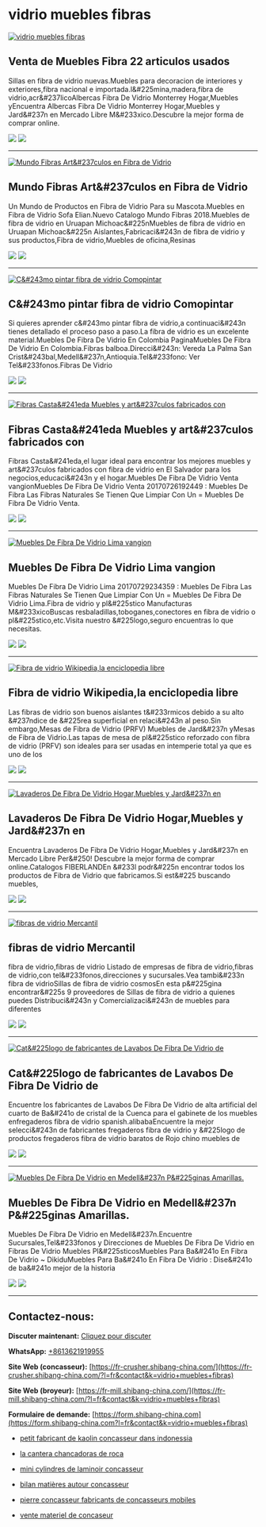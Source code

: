 # vidrio muebles fibras

<a href="https://swt.shibang-china.com/?l=fr&img&k=vidrio+muebles+fibras" target="_blank">![vidrio muebles fibras](http://static.shibang-china.com/all-800x300/108.jpg)</a>

## Venta de Muebles Fibra 22 articulos usados
Sillas en fibra de vidrio nuevas.Muebles para decoracion de interiores y exteriores,fibra nacional e importada.l&#225mina,madera,fibra de vidrio,acr&#237licoAlbercas Fibra De Vidrio Monterrey Hogar,Muebles yEncuentra Albercas Fibra De Vidrio Monterrey Hogar,Muebles y Jard&#237n en Mercado Libre M&#233xico.Descubre la mejor forma de comprar online.


<a href="https://whatsapp.shibangsoft.com/WhatsApp.php" target="_blank" title="WhatsApp">![](http://static.shibang-china.com/icon/whatsapp.png)</a> <a href="https://swt.shibang-china.com/?l=fr&icon&k=vidrio+muebles+fibras" target="_blank">![](http://static.shibang-china.com/icon/chat-fr.png)</a>

---

<a href="https://swt.shibang-china.com/?l=fr&img&k=vidrio+muebles+fibras" target="_blank">![Mundo Fibras Art&#237culos en Fibra de Vidrio](http://static.shibang-china.com/all-800x300/459.jpg)</a>

## Mundo Fibras Art&#237culos en Fibra de Vidrio
Un Mundo de Productos en Fibra de Vidrio Para su Mascota.Muebles en Fibra de Vidrio Sofa Elian.Nuevo Catalogo Mundo Fibras 2018.Muebles de fibra de vidrio en Uruapan Michoac&#225nMuebles de fibra de vidrio en Uruapan Michoac&#225n Aislantes,Fabricaci&#243n de fibra de vidrio y sus productos,Fibra de vidrio,Muebles de oficina,Resinas


<a href="https://whatsapp.shibangsoft.com/WhatsApp.php" target="_blank" title="WhatsApp">![](http://static.shibang-china.com/icon/whatsapp.png)</a> <a href="https://swt.shibang-china.com/?l=fr&icon&k=vidrio+muebles+fibras" target="_blank">![](http://static.shibang-china.com/icon/chat-fr.png)</a>

---

<a href="https://swt.shibang-china.com/?l=fr&img&k=vidrio+muebles+fibras" target="_blank">![C&#243mo pintar fibra de vidrio Comopintar](http://static.shibang-china.com/all-800x300/1438.jpg)</a>

## C&#243mo pintar fibra de vidrio Comopintar
Si quieres aprender c&#243mo pintar fibra de vidrio,a continuaci&#243n tienes detallado el proceso paso a paso.La fibra de vidrio es un excelente material.Muebles De Fibra De Vidrio En Colombia PaginaMuebles De Fibra De Vidrio En Colombia.Fibras balboa.Direcci&#243n: Vereda La Palma San Crist&#243bal,Medell&#237n,Antioquia.Tel&#233fono: Ver Tel&#233fonos.Fibras De Vidrio


<a href="https://whatsapp.shibangsoft.com/WhatsApp.php" target="_blank" title="WhatsApp">![](http://static.shibang-china.com/icon/whatsapp.png)</a> <a href="https://swt.shibang-china.com/?l=fr&icon&k=vidrio+muebles+fibras" target="_blank">![](http://static.shibang-china.com/icon/chat-fr.png)</a>

---

<a href="https://swt.shibang-china.com/?l=fr&img&k=vidrio+muebles+fibras" target="_blank">![Fibras Casta&#241eda Muebles y art&#237culos fabricados con](http://static.shibang-china.com/all-800x300/955.jpg)</a>

## Fibras Casta&#241eda Muebles y art&#237culos fabricados con
Fibras Casta&#241eda,el lugar ideal para encontrar los mejores muebles y art&#237culos fabricados con fibra de vidrio en El Salvador para los negocios,educaci&#243n y el hogar.Muebles De Fibra De Vidrio Venta vangionMuebles De Fibra De Vidrio Venta 20170726192449 : Muebles De Fibra Las Fibras Naturales Se Tienen Que Limpiar Con Un = Muebles De Fibra De Vidrio Venta.


<a href="https://whatsapp.shibangsoft.com/WhatsApp.php" target="_blank" title="WhatsApp">![](http://static.shibang-china.com/icon/whatsapp.png)</a> <a href="https://swt.shibang-china.com/?l=fr&icon&k=vidrio+muebles+fibras" target="_blank">![](http://static.shibang-china.com/icon/chat-fr.png)</a>

---

<a href="https://swt.shibang-china.com/?l=fr&img&k=vidrio+muebles+fibras" target="_blank">![Muebles De Fibra De Vidrio Lima vangion](http://static.shibang-china.com/all-800x300/435.jpg)</a>

## Muebles De Fibra De Vidrio Lima vangion
Muebles De Fibra De Vidrio Lima 20170729234359 : Muebles De Fibra Las Fibras Naturales Se Tienen Que Limpiar Con Un = Muebles De Fibra De Vidrio Lima.Fibra de vidrio y pl&#225stico Manufacturas M&#233xicoBuscas resbaladillas,toboganes,conectores en fibra de vidrio o pl&#225stico,etc.Visita nuestro &#225logo,seguro encuentras lo que necesitas.


<a href="https://whatsapp.shibangsoft.com/WhatsApp.php" target="_blank" title="WhatsApp">![](http://static.shibang-china.com/icon/whatsapp.png)</a> <a href="https://swt.shibang-china.com/?l=fr&icon&k=vidrio+muebles+fibras" target="_blank">![](http://static.shibang-china.com/icon/chat-fr.png)</a>

---

<a href="https://swt.shibang-china.com/?l=fr&img&k=vidrio+muebles+fibras" target="_blank">![Fibra de vidrio Wikipedia,la enciclopedia libre](http://static.shibang-china.com/all-800x300/872.jpg)</a>

## Fibra de vidrio Wikipedia,la enciclopedia libre
Las fibras de vidrio son buenos aislantes t&#233rmicos debido a su alto &#237ndice de &#225rea superficial en relaci&#243n al peso.Sin embargo,Mesas de Fibra de Vidrio (PRFV) Muebles de Jard&#237n yMesas de Fibra de Vidrio.Las tapas de mesa de pl&#225stico reforzado con fibra de vidrio (PRFV) son ideales para ser usadas en intemperie total ya que es uno de los


<a href="https://whatsapp.shibangsoft.com/WhatsApp.php" target="_blank" title="WhatsApp">![](http://static.shibang-china.com/icon/whatsapp.png)</a> <a href="https://swt.shibang-china.com/?l=fr&icon&k=vidrio+muebles+fibras" target="_blank">![](http://static.shibang-china.com/icon/chat-fr.png)</a>

---

<a href="https://swt.shibang-china.com/?l=fr&img&k=vidrio+muebles+fibras" target="_blank">![Lavaderos De Fibra De Vidrio Hogar,Muebles y Jard&#237n en](http://static.shibang-china.com/all-800x300/968.jpg)</a>

## Lavaderos De Fibra De Vidrio Hogar,Muebles y Jard&#237n en
Encuentra Lavaderos De Fibra De Vidrio Hogar,Muebles y Jard&#237n en Mercado Libre Per&#250! Descubre la mejor forma de comprar online.Catalogos FIBERLANDEn &#233l podr&#225n encontrar todos los productos de Fibra de Vidrio que fabricamos.Si est&#225 buscando muebles,


<a href="https://whatsapp.shibangsoft.com/WhatsApp.php" target="_blank" title="WhatsApp">![](http://static.shibang-china.com/icon/whatsapp.png)</a> <a href="https://swt.shibang-china.com/?l=fr&icon&k=vidrio+muebles+fibras" target="_blank">![](http://static.shibang-china.com/icon/chat-fr.png)</a>

---

<a href="https://swt.shibang-china.com/?l=fr&img&k=vidrio+muebles+fibras" target="_blank">![fibras de vidrio Mercantil](http://static.shibang-china.com/all-800x300/797.jpg)</a>

## fibras de vidrio Mercantil
fibra de vidrio,fibras de vidrio Listado de empresas de fibra de vidrio,fibras de vidrio,con tel&#233fonos,direcciones y sucursales.Vea tambi&#233n fibra de vidrioSillas de fibra de vidrio cosmosEn esta p&#225gina encontrar&#225s 9 proveedores de Sillas de fibra de vidrio a quienes puedes Distribuci&#243n y Comercializaci&#243n de muebles para diferentes


<a href="https://whatsapp.shibangsoft.com/WhatsApp.php" target="_blank" title="WhatsApp">![](http://static.shibang-china.com/icon/whatsapp.png)</a> <a href="https://swt.shibang-china.com/?l=fr&icon&k=vidrio+muebles+fibras" target="_blank">![](http://static.shibang-china.com/icon/chat-fr.png)</a>

---

<a href="https://swt.shibang-china.com/?l=fr&img&k=vidrio+muebles+fibras" target="_blank">![Cat&#225logo de fabricantes de Lavabos De Fibra De Vidrio de](http://static.shibang-china.com/all-800x300/273.jpg)</a>

## Cat&#225logo de fabricantes de Lavabos De Fibra De Vidrio de
Encuentre los fabricantes de Lavabos De Fibra De Vidrio de alta artificial del cuarto de Ba&#241o de cristal de la Cuenca para el gabinete de los muebles enfregaderos fibra de vidrio spanish.alibabaEncuentre la mejor selecci&#243n de fabricantes fregaderos fibra de vidrio y &#225logo de productos fregaderos fibra de vidrio baratos de Rojo chino muebles de


<a href="https://whatsapp.shibangsoft.com/WhatsApp.php" target="_blank" title="WhatsApp">![](http://static.shibang-china.com/icon/whatsapp.png)</a> <a href="https://swt.shibang-china.com/?l=fr&icon&k=vidrio+muebles+fibras" target="_blank">![](http://static.shibang-china.com/icon/chat-fr.png)</a>

---

<a href="https://swt.shibang-china.com/?l=fr&img&k=vidrio+muebles+fibras" target="_blank">![Muebles De Fibra De Vidrio en Medell&#237n P&#225ginas Amarillas.](http://static.shibang-china.com/all-800x300/556.jpg)</a>

## Muebles De Fibra De Vidrio en Medell&#237n P&#225ginas Amarillas.
Muebles De Fibra De Vidrio en Medell&#237n.Encuentre Sucursales,Tel&#233fonos y Direcciones de Muebles De Fibra De Vidrio en Fibras De Vidrio Muebles Pl&#225sticosMuebles Para Ba&#241o En Fibra De Vidrio ~ DikiduMuebles Para Ba&#241o En Fibra De Vidrio : Dise&#241o de ba&#241o mejor de la historia


<a href="https://whatsapp.shibangsoft.com/WhatsApp.php" target="_blank" title="WhatsApp">![](http://static.shibang-china.com/icon/whatsapp.png)</a> <a href="https://swt.shibang-china.com/?l=fr&icon&k=vidrio+muebles+fibras" target="_blank">![](http://static.shibang-china.com/icon/chat-fr.png)</a>

---
## Contactez-nous:

**Discuter maintenant:** [Cliquez pour discuter](https://swt.shibang-china.com?l=fr&contact&k=vidrio+muebles+fibras)

**WhatsApp:**  [+8613621919955](https://whatsapp.shibangsoft.com/WhatsApp.php)

**Site Web (concasseur):** [https://fr-crusher.shibang-china.com/](https://fr-crusher.shibang-china.com/?l=fr&contact&k=vidrio+muebles+fibras)

**Site Web (broyeur):** [https://fr-mill.shibang-china.com/](https://fr-mill.shibang-china.com/?l=fr&contact&k=vidrio+muebles+fibras)

**Formulaire de demande:** [https://form.shibang-china.com](https://form.shibang-china.com?l=fr&contact&k=vidrio+muebles+fibras)

* [petit fabricant de kaolin concasseur dans indonessia](../61/petit%20fabricant%20de%20kaolin%20concasseur%20dans%20indonessia.md)

* [la cantera chancadoras de roca](../64/la%20cantera%20chancadoras%20de%20roca.md)

* [mini cylindres de laminoir concasseur](../61/mini%20cylindres%20de%20laminoir%20concasseur.md)

* [bilan matières autour concasseur](../61/bilan%20mati%C3%A8res%20autour%20concasseur.md)

* [pierre concasseur fabricants de concasseurs mobiles](../61/pierre%20concasseur%20fabricants%20de%20concasseurs%20mobiles.md)

* [vente materiel de concaseur](../62/vente%20materiel%20de%20concaseur.md)